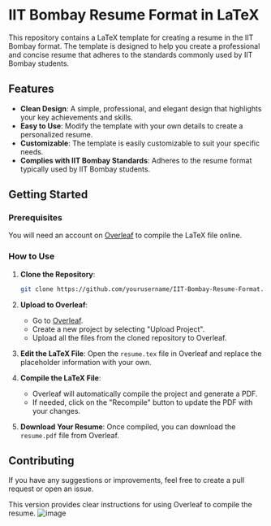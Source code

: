 
# IIT Bombay Resume Format in LaTeX

This repository contains a LaTeX template for creating a resume in the IIT Bombay format. The template is designed to help you create a professional and concise resume that adheres to the standards commonly used by IIT Bombay students.

## Features

- **Clean Design**: A simple, professional, and elegant design that highlights your key achievements and skills.
- **Easy to Use**: Modify the template with your own details to create a personalized resume.
- **Customizable**: The template is easily customizable to suit your specific needs.
- **Complies with IIT Bombay Standards**: Adheres to the resume format typically used by IIT Bombay students.

## Getting Started

### Prerequisites

You will need an account on [Overleaf](https://www.overleaf.com/) to compile the LaTeX file online.

### How to Use

1. **Clone the Repository**:
   ```bash
   git clone https://github.com/yourusername/IIT-Bombay-Resume-Format.git
   ```
   
2. **Upload to Overleaf**:
   - Go to [Overleaf](https://www.overleaf.com/).
   - Create a new project by selecting "Upload Project".
   - Upload all the files from the cloned repository to Overleaf.

3. **Edit the LaTeX File**:
   Open the `resume.tex` file in Overleaf and replace the placeholder information with your own.

4. **Compile the LaTeX File**:
   - Overleaf will automatically compile the project and generate a PDF.
   - If needed, click on the "Recompile" button to update the PDF with your changes.

5. **Download Your Resume**:
   Once compiled, you can download the `resume.pdf` file from Overleaf.

## Contributing

If you have any suggestions or improvements, feel free to create a pull request or open an issue.



This version provides clear instructions for using Overleaf to compile the resume.
![image](https://github.com/user-attachments/assets/07222f52-2555-4020-8fcf-5356f04455f7)
